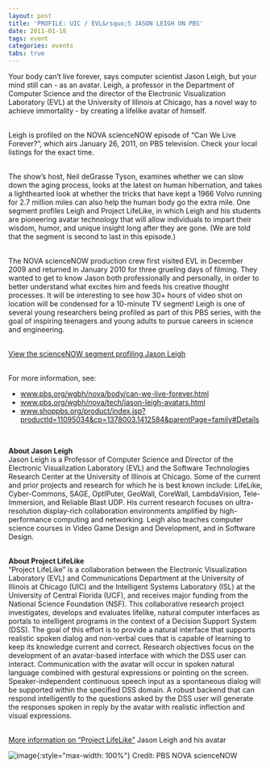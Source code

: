 ```yaml
---
layout: post
title: 'PROFILE: UIC / EVL&rsquo;S JASON LEIGH ON PBS'
date: 2011-01-18
tags: event
categories: events
tabs: true
---
```


Your body can&rsquo;t live forever, says computer scientist Jason Leigh, but your mind still can - as an avatar. Leigh, a professor in the Department of Computer Science and the director of the Electronic Visualization Laboratory (EVL) at the University of Illinois at Chicago, has a novel way to achieve immortality - by creating a lifelike avatar of himself.<br><br>

Leigh is profiled on the NOVA scienceNOW episode of &ldquo;Can We Live Forever?&rdquo;, which airs January 26,  2011, on PBS television. Check your local listings for the exact time.<br><br>

The show&rsquo;s host, Neil deGrasse Tyson, examines whether we can slow down the aging process, looks at the latest on human hibernation, and takes a lighthearted look at whether the tricks that have kept a 1966 Volvo running for 2.7 million miles can also help the human body go the extra mile. One segment profiles Leigh and Project LifeLike, in which Leigh and his students are pioneering avatar technology that will allow individuals to impart their wisdom, humor, and unique insight long after they are gone. (We are told that the segment is second to last in this episode.)<br><br>

The NOVA scienceNOW production crew first visited EVL in December 2009 and returned in January 2010 for three grueling days of filming. They wanted to get to know Jason both professionally and personally, in order to better understand what excites him and feeds his creative thought processes. It will be interesting to see how 30+ hours of video shot on location will be condensed for a 10-minute TV segment! Leigh is one of several young researchers being profiled as part of this PBS series, with the goal of inspiring teenagers and young adults to pursue careers in science and engineering.<br><br>

<a href="http://www.pbs.org/wgbh/nova/tech/jason-leigh-avatars.html">View the scienceNOW segment profiling Jason Leigh</a><br><br>

For more information, see:<br>
<ul>
<li><a href="http://www.pbs.org/wgbh/nova/body/can-we-live-forever.html">www.pbs.org/wgbh/nova/body/can-we-live-forever.html</a></li>
<li><a href="http://www.pbs.org/wgbh/nova/tech/jason-leigh-avatars.html">www.pbs.org/wgbh/nova/tech/jason-leigh-avatars.html</a></li>
<li><a href="http://www.shoppbs.org/product/index.jsp?productId=11095034&amp;cp=1378003.1412584&amp;parentPage=family#Details">www.shoppbs.org/product/index.jsp?productId=11095034&amp;cp=1378003.1412584&amp;parentPage=family#Details</a></li>
</ul><br>

<strong>About Jason Leigh</strong><br>
Jason Leigh is a Professor of Computer Science and Director of the Electronic Visualization Laboratory (EVL) and the Software Technologies Research Center at the University of Illinois at Chicago. Some of the current and prior projects and research for which he is best known include: LifeLike, Cyber-Commons, SAGE, OptIPuter, GeoWall, CoreWall, LambdaVision, Tele-Immersion, and Reliable Blast UDP. His current research focuses on ultra-resolution display-rich collaboration environments amplified by high-performance computing and networking. Leigh also teaches computer science courses in Video Game Design and Development, and in Software Design.<br><br>

<strong>About Project LifeLike</strong><br>
&ldquo;Project LifeLike&rdquo; is a collaboration between the Electronic Visualization Laboratory (EVL) and Communications Department at the University of Illinois at Chicago (UIC) and the Intelligent Systems Laboratory (ISL) at the University of Central Florida (UCF), and receives major funding from the National Science Foundation (NSF). This collaborative research project investigates, develops and evaluates lifelike, natural computer interfaces as portals to intelligent programs in the context of a Decision Support System (DSS). The goal of this effort is to provide a natural interface that supports realistic spoken dialog and non-verbal cues that is capable of learning to keep its knowledge current and correct. Research objectives focus on the development of an avatar-based interface with which the DSS user can interact. Communication with the avatar will occur in spoken natural language combined with gestural expressions or pointing on the screen. Speaker-independent continuous speech input as a spontaneous dialog will be supported within the specified DSS domain. A robust backend that can respond intelligently to the questions asked by the DSS user will generate the responses spoken in reply by the avatar with realistic inflection and visual expressions.<br><br>

<a href="http://www.evl.uic.edu/core.php?mod=4&amp;type=1&amp;indi=331">More information on &ldquo;Project LifeLike&rdquo;</a>
Jason Leigh and his avatar

![image](https://www.evl.uic.edu/output/originals/leigh_sciencenow.jpg-srcw.jpg){:style="max-width: 100%"}
Credit: PBS NOVA scienceNOW

